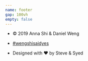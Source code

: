 ```yaml
---
name: footer
gap: 100vh
empty: false
---
```

+ &copy; 2019 Anna Shi & Daniel Weng

+ [\#wengshisaidyes](https://www.instagram.com/explore/tags/wengshisaidyes/)

+ Designed with &#10084; by Steve & Syed
